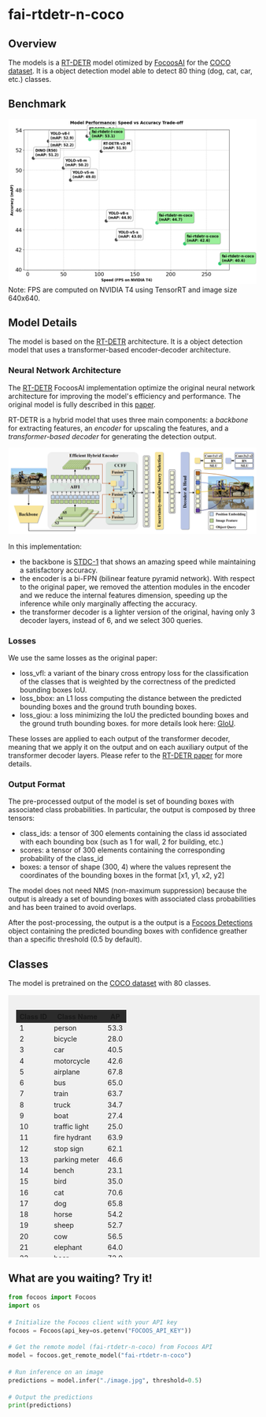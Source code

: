 # fai-rtdetr-n-coco

## Overview
The models is a [RT-DETR](https://github.com/lyuwenyu/RT-DETR) model otimized by [FocoosAI](https://focoos.ai) for the [COCO dataset](https://cocodataset.org/#home). It is a object detection model able to detect 80 thing (dog, cat, car, etc.) classes.


## Benchmark
![Benchmark Comparison](./fai-coco.png)
Note: FPS are computed on NVIDIA T4 using TensorRT and image size 640x640.

## Model Details
The model is based on the [RT-DETR](https://github.com/lyuwenyu/RT-DETR) architecture. It is a object detection model that uses a transformer-based encoder-decoder architecture.

### Neural Network Architecture
The [RT-DETR](https://github.com/lyuwenyu/RT-DETR) FocoosAI implementation optimize the original neural network architecture for improving the model's efficiency and performance. The original model is fully described in this [paper](https://arxiv.org/abs/2304.08069).

RT-DETR is a hybrid model that uses three main components: a *backbone* for extracting features, an *encoder* for upscaling the features, and a *transformer-based decoder* for generating the detection output.

![alt text](./rt-detr.png)

In this implementation:

- the backbone is [STDC-1](https://github.com/MichaelFan01/STDC-Seg) that shows an amazing speed while maintaining a satisfactory accuracy.
- the encoder is a bi-FPN (bilinear feature pyramid network). With respect to the original paper, we removed the attention modules in the encoder and we reduce the internal features dimension, speeding up the inference while only marginally affecting the accuracy.
- the transformer decoder is a lighter version of the original, having only 3 decoder layers, instead of 6, and we select 300 queries.

### Losses
We use the same losses as the original paper:

- loss_vfl: a variant of the binary cross entropy loss for the classification of the classes that is weighted by the correctness of the predicted bounding boxes IoU.
- loss_bbox: an L1 loss computing the distance between the predicted bounding boxes and the ground truth bounding boxes.
- loss_giou: a loss minimizing the IoU the predicted bounding boxes and the ground truth bounding boxes. for more details look here: [GIoU](https://giou.stanford.edu/).

These losses are applied to each output of the transformer decoder, meaning that we apply it on the output and on each auxiliary output of the transformer decoder layers.
Please refer to the [RT-DETR paper](https://arxiv.org/abs/2304.08069) for more details.

### Output Format
The pre-processed output of the model is set of bounding boxes with associated class probabilities. In particular, the output is composed by three tensors:

- class_ids: a tensor of 300 elements containing the class id associated with each bounding box (such as 1 for wall, 2 for building, etc.)
- scores: a tensor of 300 elements containing the corresponding probability of the class_id
- boxes: a tensor of shape (300, 4) where the values represent the coordinates of the bounding boxes in the format [x1, y1, x2, y2]

The model does not need NMS (non-maximum suppression) because the output is already a set of bounding boxes with associated class probabilities and has been trained to avoid overlaps.

After the post-processing, the output is a the output is a [Focoos Detections](https://github.com/FocoosAI/focoos/blob/4a317a269cb7758ea71b255faeba654d21182083/focoos/ports.py#L179) object containing the predicted bounding boxes with confidence greather than a specific threshold (0.5 by default).


## Classes
The model is pretrained on the [COCO dataset](https://cocodataset.org/#home) with 80 classes.

<div class="class-table" markdown>
  <style>
    .class-table {
      max-height: 500px;
      overflow-y: auto;
      /* border: 1px solid #ccc; */
      /* border-radius: 4px; */
      padding: 1rem;
      margin: 1rem 0;
      background: rgba(0,0,0,0.05);
      width: 95%;
      margin-left: auto;
      margin-right: auto;
    }
    .class-table table {
      width: 100%;
    }
    .class-table thead {
      position: sticky;
      top: 0;
      background: #2b2b2b;
      z-index: 1;
    }
  </style>
<table>
  <thead>
    <tr>
      <th>Class ID</th>
      <th>Class Name</th>
      <th>AP</th>
    </tr>
  </thead>
  <tbody>
     <tr>
      <td>1</td>
      <td>person</td>
      <td>53.3</td>
    </tr>
    <tr>
      <td>2</td>
      <td>bicycle</td>
      <td>28.0</td>
    </tr>
    <tr>
      <td>3</td>
      <td>car</td>
      <td>40.5</td>
    </tr>
    <tr>
      <td>4</td>
      <td>motorcycle</td>
      <td>42.6</td>
    </tr>
    <tr>
      <td>5</td>
      <td>airplane</td>
      <td>67.8</td>
    </tr>
    <tr>
      <td>6</td>
      <td>bus</td>
      <td>65.0</td>
    </tr>
    <tr>
      <td>7</td>
      <td>train</td>
      <td>63.7</td>
    </tr>
    <tr>
      <td>8</td>
      <td>truck</td>
      <td>34.7</td>
    </tr>
    <tr>
      <td>9</td>
      <td>boat</td>
      <td>27.4</td>
    </tr>
    <tr>
      <td>10</td>
      <td>traffic light</td>
      <td>25.0</td>
    </tr>
    <tr>
      <td>11</td>
      <td>fire hydrant</td>
      <td>63.9</td>
    </tr>
    <tr>
      <td>12</td>
      <td>stop sign</td>
      <td>62.1</td>
    </tr>
    <tr>
      <td>13</td>
      <td>parking meter</td>
      <td>46.6</td>
    </tr>
    <tr>
      <td>14</td>
      <td>bench</td>
      <td>23.1</td>
    </tr>
    <tr>
      <td>15</td>
      <td>bird</td>
      <td>35.0</td>
    </tr>
    <tr>
      <td>16</td>
      <td>cat</td>
      <td>70.6</td>
    </tr>
    <tr>
      <td>17</td>
      <td>dog</td>
      <td>65.8</td>
    </tr>
    <tr>
      <td>18</td>
      <td>horse</td>
      <td>54.2</td>
    </tr>
    <tr>
      <td>19</td>
      <td>sheep</td>
      <td>52.7</td>
    </tr>
    <tr>
      <td>20</td>
      <td>cow</td>
      <td>56.5</td>
    </tr>
    <tr>
      <td>21</td>
      <td>elephant</td>
      <td>64.0</td>
    </tr>
    <tr>
      <td>22</td>
      <td>bear</td>
      <td>72.9</td>
    </tr>
    <tr>
      <td>23</td>
      <td>zebra</td>
      <td>69.7</td>
    </tr>
    <tr>
      <td>24</td>
      <td>giraffe</td>
      <td>68.1</td>
    </tr>
    <tr>
      <td>25</td>
      <td>backpack</td>
      <td>12.1</td>
    </tr>
    <tr>
      <td>26</td>
      <td>umbrella</td>
      <td>37.1</td>
    </tr>
    <tr>
      <td>27</td>
      <td>handbag</td>
      <td>11.9</td>
    </tr>
    <tr>
      <td>28</td>
      <td>tie</td>
      <td>31.3</td>
    </tr>
    <tr>
      <td>29</td>
      <td>suitcase</td>
      <td>40.2</td>
    </tr>
    <tr>
      <td>30</td>
      <td>frisbee</td>
      <td>66.2</td>
    </tr>
    <tr>
      <td>31</td>
      <td>skis</td>
      <td>22.4</td>
    </tr>
    <tr>
      <td>32</td>
      <td>snowboard</td>
      <td>27.6</td>
    </tr>
    <tr>
      <td>33</td>
      <td>sports ball</td>
      <td>42.7</td>
    </tr>
    <tr>
      <td>34</td>
      <td>kite</td>
      <td>44.9</td>
    </tr>
    <tr>
      <td>35</td>
      <td>baseball bat</td>
      <td>24.8</td>
    </tr>
    <tr>
      <td>36</td>
      <td>baseball glove</td>
      <td>33.4</td>
    </tr>
    <tr>
      <td>37</td>
      <td>skateboard</td>
      <td>49.1</td>
    </tr>
    <tr>
      <td>38</td>
      <td>surfboard</td>
      <td>34.9</td>
    </tr>
    <tr>
      <td>39</td>
      <td>tennis racket</td>
      <td>43.8</td>
    </tr>
    <tr>
      <td>40</td>
      <td>bottle</td>
      <td>34.3</td>
    </tr>
    <tr>
      <td>41</td>
      <td>wine glass</td>
      <td>30.7</td>
    </tr>
    <tr>
      <td>42</td>
      <td>cup</td>
      <td>38.6</td>
    </tr>
    <tr>
      <td>43</td>
      <td>fork</td>
      <td>32.2</td>
    </tr>
    <tr>
      <td>44</td>
      <td>knife</td>
      <td>15.4</td>
    </tr>
    <tr>
      <td>45</td>
      <td>spoon</td>
      <td>15.1</td>
    </tr>
    <tr>
      <td>46</td>
      <td>bowl</td>
      <td>38.1</td>
    </tr>
    <tr>
      <td>47</td>
      <td>banana</td>
      <td>26.0</td>
    </tr>
    <tr>
      <td>48</td>
      <td>apple</td>
      <td>18.8</td>
    </tr>
    <tr>
      <td>49</td>
      <td>sandwich</td>
      <td>36.6</td>
    </tr>
    <tr>
      <td>50</td>
      <td>orange</td>
      <td>30.6</td>
    </tr>
    <tr>
      <td>51</td>
      <td>broccoli</td>
      <td>23.6</td>
    </tr>
    <tr>
      <td>52</td>
      <td>carrot</td>
      <td>22.2</td>
    </tr>
    <tr>
      <td>53</td>
      <td>hot dog</td>
      <td>31.9</td>
    </tr>
    <tr>
      <td>54</td>
      <td>pizza</td>
      <td>53.9</td>
    </tr>
    <tr>
      <td>55</td>
      <td>donut</td>
      <td>45.7</td>
    </tr>
    <tr>
      <td>56</td>
      <td>cake</td>
      <td>34.7</td>
    </tr>
    <tr>
      <td>57</td>
      <td>chair</td>
      <td>26.0</td>
    </tr>
    <tr>
      <td>58</td>
      <td>couch</td>
      <td>44.1</td>
    </tr>
    <tr>
      <td>59</td>
      <td>potted plant</td>
      <td>24.5</td>
    </tr>
    <tr>
      <td>60</td>
      <td>bed</td>
      <td>46.2</td>
    </tr>
    <tr>
      <td>61</td>
      <td>dining table</td>
      <td>28.7</td>
    </tr>
    <tr>
      <td>62</td>
      <td>toilet</td>
      <td>60.6</td>
    </tr>
    <tr>
      <td>63</td>
      <td>tv</td>
      <td>56.0</td>
    </tr>
    <tr>
      <td>64</td>
      <td>laptop</td>
      <td>58.3</td>
    </tr>
    <tr>
      <td>65</td>
      <td>mouse</td>
      <td>58.4</td>
    </tr>
    <tr>
      <td>66</td>
      <td>remote</td>
      <td>27.6</td>
    </tr>
    <tr>
      <td>67</td>
      <td>keyboard</td>
      <td>51.6</td>
    </tr>
    <tr>
      <td>68</td>
      <td>cell phone</td>
      <td>32.6</td>
    </tr>
    <tr>
      <td>69</td>
      <td>microwave</td>
      <td>56.1</td>
    </tr>
    <tr>
      <td>70</td>
      <td>oven</td>
      <td>34.4</td>
    </tr>
    <tr>
      <td>71</td>
      <td>toaster</td>
      <td>45.6</td>
    </tr>
    <tr>
      <td>72</td>
      <td>sink</td>
      <td>35.6</td>
    </tr>
    <tr>
      <td>73</td>
      <td>refrigerator</td>
      <td>53.8</td>
    </tr>
    <tr>
      <td>74</td>
      <td>book</td>
      <td>12.6</td>
    </tr>
    <tr>
      <td>75</td>
      <td>clock</td>
      <td>48.9</td>
    </tr>
    <tr>
      <td>76</td>
      <td>vase</td>
      <td>33.9</td>
    </tr>
    <tr>
      <td>77</td>
      <td>scissors</td>
      <td>26.9</td>
    </tr>
    <tr>
      <td>78</td>
      <td>teddy bear</td>
      <td>45.1</td>
    </tr>
    <tr>
      <td>79</td>
      <td>hair drier</td>
      <td>10.0</td>
    </tr>
    <tr>
      <td>80</td>
      <td>toothbrush</td>
      <td>26.3</td>
    </tr>
  </tbody>
</table>

</div>


## What are you waiting? Try it!
```python
from focoos import Focoos
import os

# Initialize the Focoos client with your API key
focoos = Focoos(api_key=os.getenv("FOCOOS_API_KEY"))

# Get the remote model (fai-rtdetr-n-coco) from Focoos API
model = focoos.get_remote_model("fai-rtdetr-n-coco")

# Run inference on an image
predictions = model.infer("./image.jpg", threshold=0.5)

# Output the predictions
print(predictions)
```
